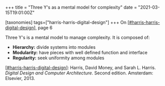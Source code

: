 +++
title = "Three Y's as a mental model for complexity"
date = "2021-03-15T19:01:00Z"

[taxonomies]
tags=["harris-harris-digital-design"]
+++
On [[#harris-harris-digital-design](/tags/harris-harris-digital-design)], page 6

Three Y's is a mental model to manage complexity. It is composed of:

- **Hierarchy:** divide systems into modules
- **Modularity:** have pieces with well defined function and interface
- **Regularity:** seek uniformity among modules


[[#harris-harris-digital-design](/tags/harris-harris-digital-design)]: Harris, David Money, and Sarah L. Harris. _Digital Design and Computer Architecture_. Second edition. Amsterdam: Elsevier, 2013. 
